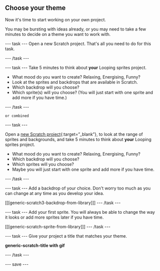## Choose your theme

Now it's time to start working on your own project.

You may be bursting with ideas already, or you may need to take a few minutes to decide on a theme you want to work with.

--- task ---
Open a new Scratch project. That's all you need to do for this task.

--- /task ---

--- task ---
Take 5 minutes to think about **your** Looping sprites project. 

+ What mood do you want to create? Relaxing, Energising, Funny?
+ Look at the sprites and backdrops that are available in Scratch.
+ Which backdrop will you choose? 
+ Which sprite(s) will you choose? (You will just start with one sprite and add more if you have time.)

--- /task ---

`or combined`

--- task ---

Open a [new Scratch project](https://scratch.mit.edu/projects/editor){:target=”_blank”}, to look at the range of sprites and backgrounds, and take 5 minutes to think about **your** Looping sprites project. 

+ What mood do you want to create? Relaxing, Energising, Funny?
+ Which backdrop will you choose? 
+ Which sprites will you choose? 
+ Maybe you will just start with one sprite and add more if you have time.

--- /task ---

--- task ---
Add a backdrop of your choice. Don't worry too much as you can change at any time as you develop your idea. 

[[[generic-scratch3-backdrop-from-library]]]
--- /task ---

--- task ---
Add your first sprite. You will always be able to change the way it looks or add more sprites later if you have time. 

[[[generic-scratch-sprite-from-library]]]
--- /task ---

--- task ---
Give your project a title that matches your theme. 

**generic-scratch-title with gif**

--- /task ---

--- save ---
